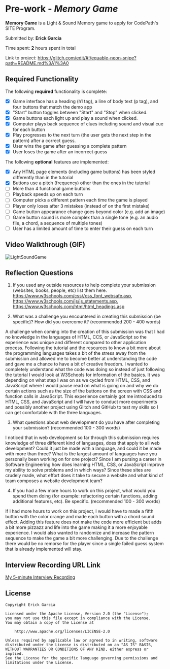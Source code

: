 # Pre-work - *Memory Game*

**Memory Game** is a Light & Sound Memory game to apply for CodePath's SITE Program. 

Submitted by: **Erick Garcia**

Time spent: **2** hours spent in total

Link to project: https://glitch.com/edit/#!/equable-neon-snipe?path=README.md%3A1%3A0

## Required Functionality

The following **required** functionality is complete:

* [X] Game interface has a heading (h1 tag), a line of body text (p tag), and four buttons that match the demo app
* [X] "Start" button toggles between "Start" and "Stop" when clicked. 
* [X] Game buttons each light up and play a sound when clicked. 
* [X] Computer plays back sequence of clues including sound and visual cue for each button
* [X] Play progresses to the next turn (the user gets the next step in the pattern) after a correct guess. 
* [X] User wins the game after guessing a complete pattern
* [X] User loses the game after an incorrect guess

The following **optional** features are implemented:

* [X] Any HTML page elements (including game buttons) has been styled differently than in the tutorial
* [X] Buttons use a pitch (frequency) other than the ones in the tutorial
* [ ] More than 4 functional game buttons
* [ ] Playback speeds up on each turn
* [ ] Computer picks a different pattern each time the game is played
* [ ] Player only loses after 3 mistakes (instead of on the first mistake)
* [ ] Game button appearance change goes beyond color (e.g. add an image)
* [ ] Game button sound is more complex than a single tone (e.g. an audio file, a chord, a sequence of multiple tones)
* [ ] User has a limited amount of time to enter their guess on each turn

## Video Walkthrough (GIF)
![LightSoundGame](https://user-images.githubusercontent.com/70164561/161050415-7bdc5621-a8d6-4117-bf9b-a180ab5b4557.gif)



## Reflection Questions
1. If you used any outside resources to help complete your submission (websites, books, people, etc) list them here. 
https://www.w3schools.com/css//css_font_websafe.asp, https://www.w3schools.com/js/js_statements.asp, https://www.w3schools.com/html/html_headings.asp

2. What was a challenge you encountered in creating this submission (be specific)? How did you overcome it? (recommended 200 - 400 words) 

A challenge when coming into the creation of this submission was that I had no knowledge in the languages of HTML, CCS, or JavaScript so the experience was unique and different compared to other application process. Following the tutorial and the resources to know a bit more about the programming languages takes a bit of the stress away from the submission and allowed me to become better at understanding the code and gave me a chance to have a bit of creative freedom. I wanted to completely understand what the code was doing so instead of just following the tutorial I would look at W3Schools for information of the basics. It was depending on what step I was on as we cycled from HTML, CSS, and JavaScript where I would pause read on what is going on and why we do certain actions such as the size of the buttons on the screen with CSS and function calls in JavaScript. This experience certainly got me introduced to HTML, CSS, and JavaScript and I will have to conduct more experiments and possibly another project using Glitch and GitHub to test my skills so I can get comfortable with the three languages.

3. What questions about web development do you have after completing your submission? (recommended 100 - 300 words) 

I noticed that in web development so far through this submission requires knowledge of three different kind of languages, does that apply to all web development? Could it just be made with a language, and could it be made with more than three? What is the largest amount of languages have you personally been working on for one project? Since I am pursing a career in Software Engineering how does learning HTML, CSS, or JavaScript improve my ability to solve problems and in which ways? Since these sites are crudely made, what effort does it take to secure a website and what kind of team composes a website development team?

4. If you had a few more hours to work on this project, what would you spend them doing (for example: refactoring certain functions, adding additional features, etc). Be specific. (recommended 100 - 300 words) 

If I had more hours to work on this project, I would have to made a fifth button with the color orange and made each button with a chord sound effect. Adding this feature does not make the code more efficient but adds a bit more pizzazz and life into the game making it a more enjoyable experience. I would also wanted to randomize and increase the pattern sequence to make the game a bit more challenging. Due to the challenge there would be no remorse for the player since a single failed guess system that is already implemented will stay.



## Interview Recording URL Link

[My 5-minute Interview Recording](your-link-here)


## License

    Copyright Erick Garcia

    Licensed under the Apache License, Version 2.0 (the "License");
    you may not use this file except in compliance with the License.
    You may obtain a copy of the License at

        http://www.apache.org/licenses/LICENSE-2.0

    Unless required by applicable law or agreed to in writing, software
    distributed under the License is distributed on an "AS IS" BASIS,
    WITHOUT WARRANTIES OR CONDITIONS OF ANY KIND, either express or implied.
    See the License for the specific language governing permissions and
    limitations under the License.
